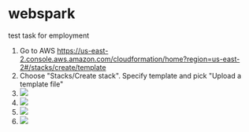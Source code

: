 # webspark
test task for employment


1. Go to AWS https://us-east-2.console.aws.amazon.com/cloudformation/home?region=us-east-2#/stacks/create/template
2. Choose "Stacks/Create stack". Specify template and pick "Upload a template file"
3. ![](https://github.com/Vorting/webspark/blob/test/Feature-CloudFormationConfig/screenshots/1.jpg)
4. ![](https://github.com/Vorting/webspark/blob/test/Feature-CloudFormationConfig/screenshots/2.jpg)
5. ![](https://github.com/Vorting/webspark/blob/test/Feature-CloudFormationConfig/screenshots/3.jpg)
6. ![](https://github.com/Vorting/webspark/blob/test/Feature-CloudFormationConfig/screenshots/4.jpg)
